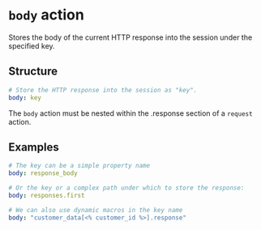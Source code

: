 # `body` action
Stores the body of the current HTTP response into the session under the specified key.

## Structure
```YAML
# Store the HTTP response into the session as "key".
body: key
```

The `body` action must be nested within the .response section of a `request` action.

## Examples
```YAML
# The key can be a simple property name
body: response_body
```

```YAML
# Or the key or a complex path under which to store the response:
body: responses.first
```

```YAML
# We can also use dynamic macros in the key name
body: "customer_data[<% customer_id %>].response"
```
